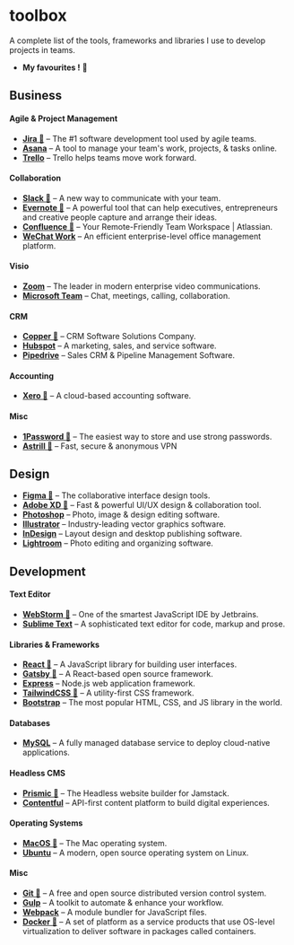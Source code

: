 # toolbox

A complete list of the tools, frameworks and libraries I use to develop projects in teams.

- **My favourites !** 🌟

## Business

#### Agile & Project Management
- **[Jira 🌟](https://www.atlassian.com/software/jira/)** – The #1 software development tool used by agile teams.
- **[Asana](https://app.asana.com/)** – A tool to manage your team's work, projects, & tasks online.
- **[Trello](https://trello.com/en)** – Trello helps teams move work forward.

#### Collaboration
- **[Slack 🌟](https://slack.com/)** – A new way to communicate with your team.
- **[Evernote 🌟](https://evernote.com/)** – A powerful tool that can help executives, entrepreneurs and creative people capture and arrange their ideas.
- **[Confluence 🌟](https://www.atlassian.com/software/confluence)** – Your Remote-Friendly Team Workspace | Atlassian.
- **[WeChat Work](https://work.weixin.qq.com/)** – An efficient enterprise-level office management platform.

#### Visio
- **[Zoom](https://zoom.us/)** – The leader in modern enterprise video communications.
- **[Microsoft Team](https://www.microsoft.com/en-us/microsoft-teams/group-chat-software)** – Chat, meetings, calling, collaboration.

#### CRM
- **[Copper 🌟](https://www.copper.com/)** – CRM Software Solutions Company.
- **[Hubspot](https://www.hubspot.com/)** – A marketing, sales, and service software.
- **[Pipedrive](https://www.pipedrive.com/)** – Sales CRM & Pipeline Management Software.

#### Accounting
- **[Xero 🌟](https://www.xero.com/)** – A cloud-based accounting software.

#### Misc
- **[1Password 🌟](https://1password.com/)** – The easiest way to store and use strong passwords.
- **[Astrill 🌟](https://www.astrill.com/)** – Fast, secure & anonymous VPN

## Design

- **[Figma 🌟](https://www.figma.com/)** – The collaborative interface design tools.
- **[Adobe XD 🌟](https://www.adobe.com/products/xd.html/)** – Fast & powerful UI/UX design & collaboration tool.
- **[Photoshop](https://www.adobe.com/products/photoshop.html/)** – Photo, image & design editing software.
- **[Illustrator](https://www.adobe.com/products/illustrator.html/)** – Industry-leading vector graphics software.
- **[InDesign](https://www.adobe.com/products/indesign.html/)** – Layout design and desktop publishing software.
- **[Lightroom](https://www.adobe.com/products/photoshop-lightroom.html)** – Photo editing and organizing software.

## Development

#### Text Editor
- **[WebStorm 🌟](https://www.jetbrains.com/webstorm/)** – One of the smartest JavaScript IDE by Jetbrains.
- **[Sublime Text](https://www.sublimetext.com/)** – A sophisticated text editor for code, markup and prose.

#### Libraries & Frameworks
- **[React 🌟](https://reactjs.org/)** – A JavaScript library for building user interfaces.
- **[Gatsby 🌟](https://www.gatsbyjs.com/)** – A React-based open source framework.
- **[Express](https://expressjs.com/)** – Node.js web application framework.
- **[TailwindCSS 🌟](https://tailwindcss.com/)** – A utility-first CSS framework.
- **[Bootstrap](https://getbootstrap.com/)** – The most popular HTML, CSS, and JS library in the world.

#### Databases
- **[MySQL](https://www.mysql.com/)** – A fully managed database service to deploy cloud-native applications.

#### Headless CMS
- **[Prismic 🌟](https://prismic.io/)** – The Headless website builder for Jamstack.
- **[Contentful](https://www.contentful.com/)** – API-first content platform to build digital experiences.

#### Operating Systems
- **[MacOS 🌟](https://www.apple.com/macos/)** – The Mac operating system.
- **[Ubuntu](https://ubuntu.com/)** – A modern, open source operating system on Linux.

#### Misc
- **[Git 🌟](https://git-scm.com/)** – A free and open source distributed version control system.
- **[Gulp](https://gulpjs.com/)** – A toolkit to automate & enhance your workflow.
- **[Webpack](https://webpack.js.org/)** – A module bundler for JavaScript files.
- **[Docker 🌟](https://www.docker.com/)** –  A set of platform as a service products that use OS-level virtualization to deliver software in packages called containers.


